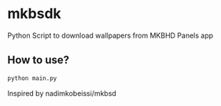 # mkbsdk
Python Script to download wallpapers from MKBHD Panels app
## How to use?
```bash
python main.py
```

Inspired by nadimkobeissi/mkbsd
